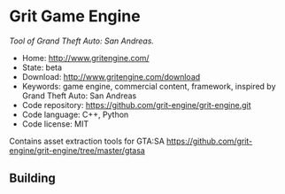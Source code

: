 # Grit Game Engine

_Tool of Grand Theft Auto: San Andreas._

- Home: http://www.gritengine.com/
- State: beta
- Download: http://www.gritengine.com/download
- Keywords: game engine, commercial content, framework, inspired by Grand Theft Auto: San Andreas
- Code repository: https://github.com/grit-engine/grit-engine.git
- Code language: C++, Python
- Code license: MIT

Contains asset extraction tools for GTA:SA https://github.com/grit-engine/grit-engine/tree/master/gtasa

## Building
